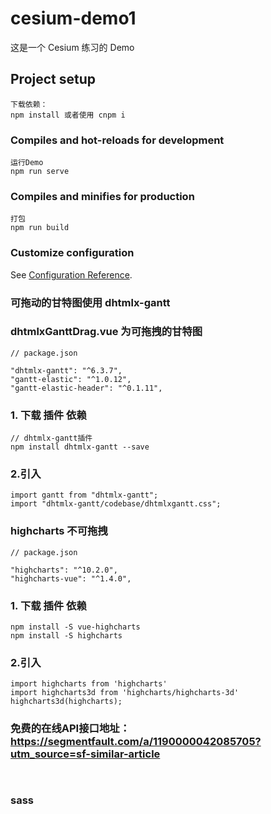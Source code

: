 # cesium-demo1

这是一个 Cesium 练习的 Demo 

## Project setup
```
下载依赖：
npm install 或者使用 cnpm i
```

### Compiles and hot-reloads for development
```
运行Demo
npm run serve
```

### Compiles and minifies for production
```
打包
npm run build
```

### Customize configuration
See [Configuration Reference](https://cli.vuejs.org/config/).

### 可拖动的甘特图使用 dhtmlx-gantt

### dhtmlxGanttDrag.vue 为可拖拽的甘特图

```
// package.json

"dhtmlx-gantt": "^6.3.7",
"gantt-elastic": "^1.0.12",
"gantt-elastic-header": "^0.1.11",

```

### 1. 下载 插件 依赖
```
// dhtmlx-gantt插件
npm install dhtmlx-gantt --save 

```

### 2.引入
```
import gantt from "dhtmlx-gantt";
import "dhtmlx-gantt/codebase/dhtmlxgantt.css";

```


### highcharts 不可拖拽

```
// package.json

"highcharts": "^10.2.0",
"highcharts-vue": "^1.4.0",

```

### 1. 下载 插件 依赖
```
npm install -S vue-highcharts
npm install -S highcharts  

```

### 2.引入
```
import highcharts from 'highcharts'
import highcharts3d from 'highcharts/highcharts-3d'
highcharts3d(highcharts);

```

### 免费的在线API接口地址：https://segmentfault.com/a/1190000042085705?utm_source=sf-similar-article
```


```

### sass
```


```
